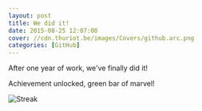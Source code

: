 ```yaml
---
layout: post
title: We did it!
date: 2015-08-25 12:07:00
cover: //cdn.thuriot.be/images/Covers/github.arc.png
categories: [GitHub]
---
```


After one year of work, we've finally did it!

Achievement unlocked, green bar of marvel!

![Streak](//cdn.thuriot.be/images/Streak/Streak.PNG)

